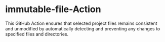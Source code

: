 # immutable-file-Action
This GitHub Action ensures that selected project files remains consistent and unmodified by automatically detecting and preventing any changes to specified files and directories.
